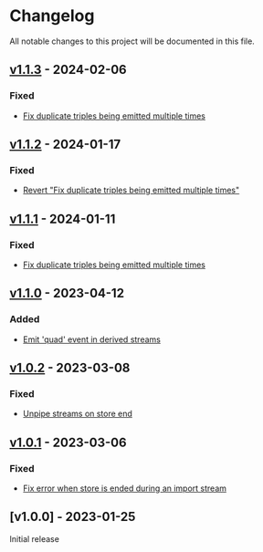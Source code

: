 # Changelog
All notable changes to this project will be documented in this file.

<a name="v1.1.3"></a>
## [v1.1.3](https://github.com/comunica/rdf-streaming-store.js/compare/v1.1.2...v1.1.3) - 2024-02-06

### Fixed
* [Fix duplicate triples being emitted multiple times](https://github.com/comunica/rdf-streaming-store.js/commit/4d0d540389d021136095a671de90163cc9f0e0d5)

<a name="v1.1.2"></a>
## [v1.1.2](https://github.com/comunica/rdf-streaming-store.js/compare/v1.1.1...v1.1.2) - 2024-01-17

### Fixed
* [Revert "Fix duplicate triples being emitted multiple times"](https://github.com/comunica/rdf-streaming-store.js/commit/e64d113ab9d6833f4cf70b6a79305a6fb742d9b2)

<a name="v1.1.1"></a>
## [v1.1.1](https://github.com/comunica/rdf-streaming-store.js/compare/v1.1.0...v1.1.1) - 2024-01-11

### Fixed
* [Fix duplicate triples being emitted multiple times](https://github.com/comunica/rdf-streaming-store.js/commit/d11c8cea3fd930330f1f90796eb6491ba0c0c3dd)

<a name="v1.1.0"></a>
## [v1.1.0](https://github.com/comunica/rdf-streaming-store.js/compare/v1.0.2...v1.1.0) - 2023-04-12

### Added
* [Emit 'quad' event in derived streams](https://github.com/comunica/rdf-streaming-store.js/commit/e66f68c9f47eb832179ffe636bf3c026f8cf690f)

<a name="v1.0.2"></a>
## [v1.0.2](https://github.com/comunica/rdf-streaming-store.js/compare/v1.0.1...v1.0.2) - 2023-03-08

### Fixed
* [Unpipe streams on store end](https://github.com/comunica/rdf-streaming-store.js/commit/05677532e6b7066bbc0289d0f16e40418fc60dbf)

<a name="v1.0.1"></a>
## [v1.0.1](https://github.com/comunica/rdf-streaming-store.js/compare/v1.0.0...v1.0.1) - 2023-03-06

### Fixed
* [Fix error when store is ended during an import stream](https://github.com/comunica/rdf-streaming-store.js/commit/7cbb3f278a6b5b3f9030cda17d50071921b7da32)

<a name="v1.0.0"></a>
## [v1.0.0] - 2023-01-25

Initial release
